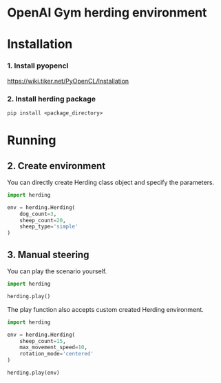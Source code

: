 # OpenAI Gym herding environment

Installation
============
### 1. Install pyopencl
https://wiki.tiker.net/PyOpenCL/Installation
### 2. Install herding package

```
pip install <package_directory>
```
Running
============

## 2. Create environment
You can directly create Herding class object and specify the parameters.
```python
import herding

env = herding.Herding(
    dog_count=3,
    sheep_count=20,
    sheep_type='simple'
)
```
## 3. Manual steering
You can play the scenario yourself. 
```python
import herding

herding.play()
```
The play function also accepts custom created Herding environment.
```python
import herding

env = herding.Herding(
    sheep_count=15,
    max_movement_speed=10,
    rotation_mode='centered'
)

herding.play(env)
```
